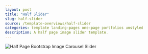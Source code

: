 ```yaml
---
layout: post
title: "Half Slider"
slug: half-slider
source: /template-overviews/half-slider
categories: template landing-pages one-page portfolios unstyled
description: A half page image slider template.
---
```


<img src="/assets/img/templates/half-slider.jpg" class="img-responsive" alt="Half Page Bootstrap Image Carousel Slider">